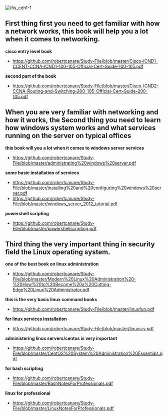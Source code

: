 ![ifis_ceh1-1](https://user-images.githubusercontent.com/19287477/35230991-93a6f604-ffd2-11e7-9436-f45556c484e8.png)



## First thing first you need to get familiar with how a network works, this book will help you a lot when it comes to networking.

  **cisco entry level book**
  - https://github.com/robertcanare/Study-File/blob/master/Cisco-ICND1-CCENT-CCNA-ICND1-100-105-Official-Cert-Guide-100-105.pdf

  **second part of the book**
  - https://github.com/robertcanare/Study-File/blob/master/Cisco-ICND2-CCNA-Routing-and-Switching-200-105-Official-Cert-Guide-200-105.pdf

## When you are very familiar with networking and how it works, the Second thing you need to learn how windows system works and what services running on the server on typical offices

  **this book will you a lot when it comes to windows server services**
  - https://github.com/robertcanare/Study-File/blob/master/administrating%20windows%20server.pdf

  **some basic installation of services**
  - https://github.com/robertcanare/Study-File/blob/master/installing%20and%20configuring%20windows%20server.pdf
  - https://github.com/robertcanare/Study-File/blob/master/windows_server_2012_tutorial.pdf

  **powershell scripting**
  - https://github.com/robertcanare/Study-File/blob/master/powershellscripting.pdf

## Third thing the very important thing in security field the Linux operating system.

  **one of the best book on linux administration**
  - https://github.com/robertcanare/Study-File/blob/master/Modern%20Linux%20Administration%20-%20How%20to%20Become%20a%20Cutting-Edge%20Linux%20Administrator.pdf

  **this is the very basic linux command books**
  - https://github.com/robertcanare/Study-File/blob/master/linuxfun.pdf

  **for linux services installation**
  - https://github.com/robertcanare/Study-File/blob/master/linuxsrv.pdf

  **administering linux servers/centos is very important**
  - https://github.com/robertcanare/Study-File/blob/master/CentOS%20System%20Administration%20Essentials.pdf

  **for bash scripting**
  - https://github.com/robertcanare/Study-File/blob/master/BashNotesForProfessionals.pdf

  **linux for professional**
  - https://github.com/robertcanare/Study-File/blob/master/LinuxNotesForProfessionals.pdf

